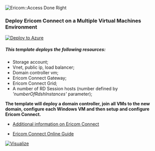 ![Ericom::Access Done Right](http://www.ericom.com/imgs/home/EricomLogo2.jpg "Ericom Logo") 

### Deploy **Ericom Connect** on a Multiple Virtual Machines Environment

[![Deploy to Azure](http://azuredeploy.net/deploybutton.png)](https://azuredeploy.net/)

##### This template deploys the following resources:

* Storage account;
* Vnet, public ip, load balancer;
* Domain controller vm;
* Ericom Connect Gateway;
* Ericom Connect Grid;
* A number of RD Session hosts (number defined by *'numberOfRdshInstances'* parameter);

**The template will deploy a domain controller, join all VMs to the new domain, configure each Windows VM and then setup and configure Ericom Connect.**

* [Additional information on Ericom Connect](http://www.ericom.com/connect-enterprise.asp)

* [Ericom Connect Online Guide](https://www.ericom.com/communities/guide/home/connect-7-3-0)

[![Visualize](http://armviz.io/visualizebutton.png "Visualize")](http://armviz.io/#/?load=https://raw.githubusercontent.com/ErezPasternak/azure-quickstart-templates/EricomConnect/ec-deployment-new/azuredeploy.json)
